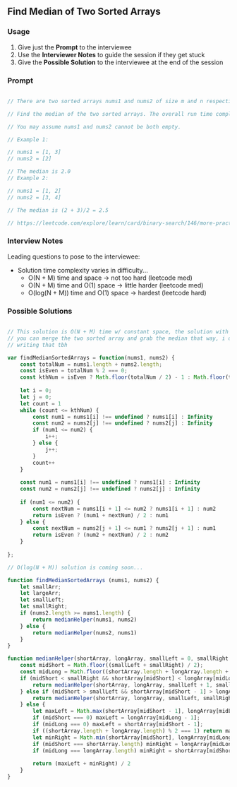## Find Median of Two Sorted Arrays

### Usage

1. Give just the **Prompt** to the interviewee
2. Use the **Interviewer Notes** to guide the session if they get stuck
3. Give the **Possible Solution** to the interviewee at the end of the session

### Prompt

```javascript

// There are two sorted arrays nums1 and nums2 of size m and n respectively.

// Find the median of the two sorted arrays. The overall run time complexity should be O(log (m+n)).

// You may assume nums1 and nums2 cannot be both empty.

// Example 1:

// nums1 = [1, 3]
// nums2 = [2]

// The median is 2.0
// Example 2:

// nums1 = [1, 2]
// nums2 = [3, 4]

// The median is (2 + 3)/2 = 2.5

// https://leetcode.com/explore/learn/card/binary-search/146/more-practices-ii/1040/
```

### Interview Notes

Leading questions to pose to the interviewee:
- Solution time complexity varies in difficulty...
    - O(N + M) time and space -> not too hard (leetcode med)
    - O(N + M) time and O(1) space -> little harder (leetcode med)
    - O(log(N + M)) time and O(1) space -> hardest (leetcode hard)

### Possible Solutions

```javascript

// This solution is O(N + M) time w/ constant space, the solution with 0(N + M) space is easier,
// you can merge the two sorted array and grab the median that way, i don't feel like
// writing that tbh

var findMedianSortedArrays = function(nums1, nums2) {
    const totalNum = nums1.length + nums2.length;
    const isEven = totalNum % 2 === 0;
    const kthNum = isEven ? Math.floor(totalNum / 2) - 1 : Math.floor(totalNum / 2);
    
    let i = 0;
    let j = 0;
    let count = 1
    while (count <= kthNum) {
        const num1 = nums1[i] !== undefined ? nums1[i] : Infinity
        const num2 = nums2[j] !== undefined ? nums2[j] : Infinity
        if (num1 <= num2) {
            i++;
        } else {
            j++;
        }
        count++
    }
    
    const num1 = nums1[i] !== undefined ? nums1[i] : Infinity
    const num2 = nums2[j] !== undefined ? nums2[j] : Infinity
    
    if (num1 <= num2) { 
        const nextNum = nums1[i + 1] <= num2 ? nums1[i + 1] : num2
        return isEven ? (num1 + nextNum) / 2 : num1
    } else {
        const nextNum = nums2[j + 1] <= num1 ? nums2[j + 1] : num1
        return isEven ? (num2 + nextNum) / 2 : num2
    }
       
};

// O(log(N + M)) solution is coming soon...

function findMedianSortedArrays (nums1, nums2) {
    let smallArr;
    let largeArr;
    let smallLeft;
    let smallRight;
    if (nums2.length >= nums1.length) {
        return medianHelper(nums1, nums2)
    } else {
        return medianHelper(nums2, nums1)
    }
}

function medianHelper(shortArray, longArray, smallLeft = 0, smallRight = shortArray.length) {
    const midShort = Math.floor((smallLeft + smallRight) / 2);
    const midLong = Math.floor((shortArray.length + longArray.length + 1) / 2) - midShort;
    if (midShort < smallRight && shortArray[midShort] < longArray[midLong - 1]) {
        return medianHelper(shortArray, longArray, smallLeft + 1, smallRight);
    } else if (midShort > smallLeft && shortArray[midShort - 1] > longArray[midLong]) {
        return medianHelper(shortArray, longArray, smallLeft, smallRight - 1);
    } else {
        let maxLeft = Math.max(shortArray[midShort - 1], longArray[midLong - 1]);
        if (midShort === 0) maxLeft = longArray[midLong - 1];
        if (midLong === 0) maxLeft = shortArray[midShort - 1];
        if ((shortArray.length + longArray.length) % 2 === 1) return maxLeft;
        let minRight = Math.min(shortArray[midShort], longArray[midLong]);
        if (midShort === shortArray.length) minRight = longArray[midLong];
        if (midLong === longArray.length) minRight = shortArray[midShort];
        
        return (maxLeft + minRight) / 2
    }
}



```